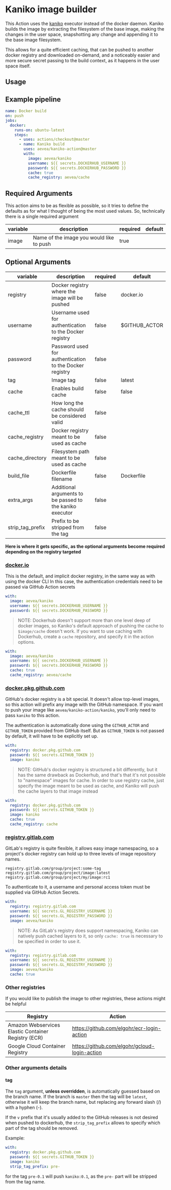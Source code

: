# Kaniko image builder

This Action uses the [kaniko](https://github.com/GoogleContainerTools/kaniko) executor instead of the docker daemon. Kaniko builds the image
by extracting the filesystem of the base image, making the changes in the user space, snapshotting any change and appending it to the base
image filesystem.

This allows for a quite efficient caching, that can be pushed to another docker registry and downloaded on-demand, and a noticeably easier and
more secure secret passing to the build context, as it happens in the user space itself.

## Usage

## Example pipeline
```yaml
name: Docker build
on: push
jobs:
  docker:
    runs-on: ubuntu-latest
    steps:
      - uses: actions/checkout@master
      - name: Kaniko build
        uses: aevea/kaniko-action@master
        with:
          image: aevea/kaniko
          username: ${{ secrets.DOCKERHUB_USERNAME }}
          password: ${{ secrets.DOCKERHUB_PASSWORD }}
          cache: true
          cache_registry: aevea/cache
```

## Required Arguments

This action aims to be as flexible as possible, so it tries to define the defaults as for what I thought of being
the most used values. So, technically there is a single required argument

| variable         | description                                              | required | default                     |
|------------------|----------------------------------------------------------|----------|-----------------------------|
| image            | Name of the image you would like to push                 | true     |                             |

## Optional Arguments

| variable         | description                                              | required | default                     |
|------------------|----------------------------------------------------------|----------|-----------------------------|
| registry         | Docker registry where the image will be pushed           | false    | docker.io                   |
| username         | Username used for authentication to the Docker registry  | false    | $GITHUB_ACTOR               |
| password         | Password used for authentication to the Docker registry  | false    |                             |
| tag              | Image tag                                                | false    | latest                      |
| cache            | Enables build cache                                      | false    | false                       |
| cache_ttl        | How long the cache should be considered valid            | false    |                             |
| cache_registry   | Docker registry meant to be used as cache                | false    |                             |
| cache_directory  | Filesystem path meant to be used as cache                | false    |                             |
| build_file       | Dockerfile filename                                      | false    | Dockerfile                  |
| extra_args       | Additional arguments to be passed to the kaniko executor | false    |                             |
| strip_tag_prefix | Prefix to be stripped from the tag                       | false    |                             |

**Here is where it gets specific, as the optional arguments become required depending on the registry targeted**

### [docker.io](https://hub.docker.com/)

This is the default, and implicit docker registry, in the same way as with using the docker CLI
In this case, the authentication credentials need to be passed via GitHub Action secrets

```yaml
with:
  image: aevea/kaniko
  username: ${{ secrets.DOCKERHUB_USERNAME }}
  password: ${{ secrets.DOCKERHUB_PASSWORD }}
```

> NOTE: Dockerhub doesn't support more than one level deep of docker images, so Kaniko's default approach of pushing the cache to `$image/cache`
doesn't work. If you want to use caching with Dockerhub, create a `cache` repository, and specify it in the action options.

```yaml
with:
  image: aevea/kaniko
  username: ${{ secrets.DOCKERHUB_USERNAME }}
  password: ${{ secrets.DOCKERHUB_PASSWORD }}
  cache: true
  cache_registry: aevea/cache
```

### [docker.pkg.github.com](https://github.com/features/packages)

GitHub's docker registry is a bit special. It doesn't allow top-level images, so this action will prefix any image with the GitHub namespace.
If you want to push your image like `aevea/kaniko-action/kaniko`, you'll only need to pass `kaniko` to this action.

The authentication is automatically done using the `GITHUB_ACTOR` and `GITHUB_TOKEN` provided from GitHub itself. But as `GITHUB_TOKEN` is not
passed by default, it will have to be explicitly set up.

```yaml
with:
  registry: docker.pkg.github.com
  password: ${{ secrets.GITHUB_TOKEN }}
  image: kaniko
```

> NOTE: GitHub's docker registry is structured a bit differently, but it has the same drawback as Dockerhub, and that's that it's not possible
to "namespace" images for cache. In order to use registry cache, just specify the image meant to be used as cache, and Kaniko will push the
cache layers to that image instead

```yaml
with:
  registry: docker.pkg.github.com
  password: ${{ secrets.GITHUB_TOKEN }}
  image: kaniko
  cache: true
  cache_registry: cache
```

### [registry.gitlab.com](https://docs.gitlab.com/ee/user/packages/container_registry)

GitLab's registry is quite flexible, it allows easy image namespacing, so a project's docker registry can hold up to three levels of image
repository names.

```
registry.gitlab.com/group/project:some-tag
registry.gitlab.com/group/project/image:latest
registry.gitlab.com/group/project/my/image:rc1
```

To authenticate to it, a username and personal access token must be supplied via GitHub Action Secrets.

```yaml
with:
  registry: registry.gitlab.com
  username: ${{ secrets.GL_REGISTRY_USERNAME }}
  password: ${{ secrets.GL_REGISTRY_PASSWORD }}
  image: aevea/kaniko
```

> NOTE: As GitLab's registry does support namespacing, Kaniko can natively push cached layers to it, so only `cache: true` is necessary to be
specified in order to use it.

```yaml
with:
  registry: registry.gitlab.com
  username: ${{ secrets.GL_REGISTRY_USERNAME }}
  password: ${{ secrets.GL_REGISTRY_PASSWORD }}
  image: aevea/kaniko
  cache: true
```

### Other registries

If you would like to publish the image to other registries, these actions might be helpful

| Registry                                             | Action                                        |
|------------------------------------------------------|-----------------------------------------------|
| Amazon Webservices Elastic Container Registry (ECR)  | https://github.com/elgohr/ecr-login-action    |
| Google Cloud Container Registry                      | https://github.com/elgohr/gcloud-login-action |

### Other arguments details

#### tag

The `tag` argument, **unless overridden**, is automatically guessed based on the branch name. If the branch is `master` then the tag will
be `latest`, otherwise it will keep the branch name, but replacing any forward slash (/) with a hyphen (-).

If the `v` prefix that it's usually added to the GitHub releases is not desired when pushed to dockerhub, the `strip_tag_prefix` allows to
specify which part of the tag should be removed.

Example:

```yaml
with:
  registry: docker.pkg.github.com
  password: ${{ secrets.GITHUB_TOKEN }}
  image: kaniko
  strip_tag_prefix: pre-
```

for the tag `pre-0.1` will push `kaniko:0.1`, as the `pre-` part will be stripped from the tag name.
